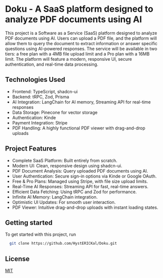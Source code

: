 # Doku - A SaaS platform designed to analyze PDF documents using AI

This project is a Software as a Service (SaaS) platform designed to analyze PDF documents using AI. Users can upload a PDF file, and the platform will allow them to query the document to extract information or answer specific questions using AI-powered responses. The service will be available in two tiers: a free plan with a 4MB file upload limit and a Pro plan with a 16MB limit. The platform will feature a modern, responsive UI, secure authentication, and real-time data processing.

## Technologies Used

- Frontend: TypeScript, shadcn-ui
- Backend: tRPC, Zod, Prisma
- AI Integration: LangChain for AI memory, Streaming API for real-time responses
- Data Storage: Pinecone for vector storage
- Authentication: Kinde
- Payment Integration: Stripe
- PDF Handling: A highly functional PDF viewer with drag-and-drop uploads

## Project Features

- Complete SaaS Platform: Built entirely from scratch.
- Modern UI: Clean, responsive design using shadcn-ui.
- PDF Document Analysis: Query uploaded PDF documents using AI.
- User Authentication: Secure sign-in options via Kinde or Google OAuth.
- Free & Pro Plans: Managed using Stripe, with file size upload limits.
- Real-Time AI Responses: Streaming API for fast, real-time answers.
- Efficient Data Fetching: Using tRPC and Zod for performance.
- Infinite AI Memory: LangChain integration.
- Optimistic UI Updates: For smooth user interaction.
- PDF Viewer: Intuitive drag-and-drop uploads with instant loading states.


## Getting started

To get started with this project, run

```bash
  git clone https://github.com/HystERICKal/Doku.git
```

## License

[MIT](https://choosealicense.com/licenses/mit/)
